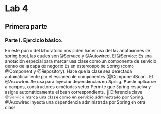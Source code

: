 # Lab 4
## Primera parte
### Parte I. Ejercicio básico.
En este punto del laboratorio nos piden hacer uso del las anotaciones de spring boot, las cuales son @Servuce y @Autowired.
El @Service:
Es una anotación especial para marcar una clase como un componente de servicio dentro de la capa de negocio
Es un estereotipo de Spring (como @Component y @Repository).
Hace que la clase sea detectada automáticamente por el escaneo de componentes (@ComponentScan).
El @Autowired
Se usa para inyectar dependencias en Spring.
Puede aplicarse a campos, constructores o métodos setter
Permite que Spring resuelva y asigne automáticamente el bean correspondiente.
📌 Diferencia clave
<span style="color: gray;">@Service</span> marca una clase como un servicio administrado por Spring.
@Autowired inyecta una dependencia administrada por Spring en otra clase.
